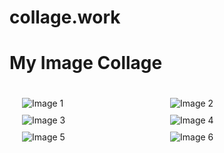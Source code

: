 # collage.work
<!DOCTYPE html>
<html>
<head>
<title>Image Collage</title>
<style>
  .collage-container {
    display: grid;
    grid-template-columns: repeat(auto-fit, minmax(150px, 1fr)); /* Responsive columns */
    grid-gap: 10px; /* Spacing between images */
    padding: 20px; /* Padding around the collage */
  }

  .collage-item {
    overflow: hidden; /* To contain images within their bounds */
    border-radius: 5px; /* Optional: Rounded corners */
    box-shadow: 2px 2px 5px rgba(0, 0, 0, 0.1); /* Optional: Subtle shadow */
  }

  .collage-item img {
    width: 100%; /* Make images fill their container */
    height: auto; /* Maintain aspect ratio */
    display: block; /* Remove extra space below inline images */
    transition: transform 0.3s ease-in-out; /* Optional: Smooth hover effect */
  }

  .collage-item img:hover {
    transform: scale(1.05); /* Optional: Slight zoom on hover */
  }

  /* You can add more specific styles for different image sizes or layouts */
  /* For example, to make some images span two columns: */
  /*.collage-item:nth-child(3n) {
    grid-column: span 2;
  }*/
</style>
</head>
<body>

  <h1>My Image Collage</h1>

  <div class="collage-container">
    <div class="collage-item">
      <img src="image1.jpg" alt="Image 1">
    </div>
    <div class="collage-item">
      <img src="image2.png" alt="Image 2">
    </div>
    <div class="collage-item">
      <img src="image3.gif" alt="Image 3">
    </div>
    <div class="collage-item">
      <img src="image4.jpeg" alt="Image 4">
    </div>
    <div class="collage-item">
      <img src="image5.webp" alt="Image 5">
    </div>
    <div class="collage-item">
      <img src="image6.svg" alt="Image 6">
    </div>
    </div>

</body>
</html>
